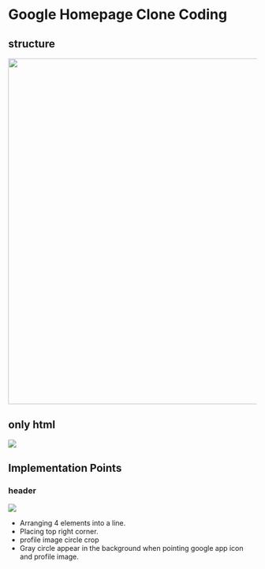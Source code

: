 # Google Homepage Clone Coding

## structure

<img src="https://user-images.githubusercontent.com/68963707/130468713-7089eda8-8120-4f0e-a27c-137a2dda4326.PNG" width="700" height="auto">

## only html

<img src="https://user-images.githubusercontent.com/68963707/130469087-78adbcdc-5957-4fec-b0c8-f4f7d3de3fb8.png">

## Implementation Points

### header

<img src="https://images.velog.io/images/redrawn/post/e51de210-d203-4e32-a241-162aaa3c72aa/header.gif">

- Arranging 4 elements into a line.
- Placing top right corner.
- profile image circle crop
- Gray circle appear in the background when pointing google app icon and profile image.

